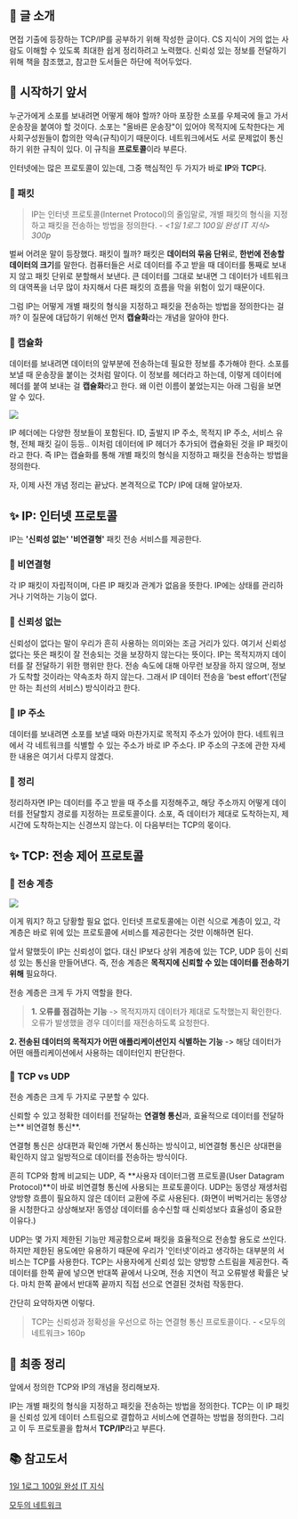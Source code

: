 ## 📝 글 소개

면접 기출에 등장하는 TCP/IP를 공부하기 위해 작성한 글이다. CS 지식이 거의 없는 사람도 이해할 수 있도록 최대한 쉽게 정리하려고 노력했다. 신뢰성 있는 정보를 전달하기 위해 책을 참조했고, 참고한 도서들은 하단에 적어두었다.

## 💬 시작하기 앞서

누군가에게 소포를 보내려면 어떻게 해야 할까? 아마 포장한 소포를 우체국에 들고 가서 운송장을 붙여야 할 것이다. 소포는 "올바른 운송장"이 있어야 목적지에 도착한다는 게 사회구성원들이 합의한 약속(규칙)이기 때문이다. 네트워크에서도 서로 문제없이 통신하기 위한 규칙이 있다. 이 규칙을 **프로토콜**이라 부른다. 

인터넷에는 많은 프로토콜이 있는데, 그중 핵심적인 두 가지가 바로 **IP**와 **TCP**다. 

### 📂 패킷

> IP는 인터넷 프로토콜(Internet Protocol)의 줄임말로, 개별 패킷의 형식을 지정하고 패킷을 전송하는 방법을 정의한다. _- <1일 1로그 100일 완성 IT 지식> 300p_

벌써 어려운 말이 등장했다. 패킷이 뭘까? 패킷은 **데이터의 묶음 단위**로, **한번에 전송할 데이터의 크기**를 말한다. 컴퓨터들은 서로 데이터를 주고 받을 때 데이터를 통째로 보내지 않고 패킷 단위로 분할해서 보낸다. 큰 데이터를 그대로 보내면 그 데이터가 네트워크의 대역폭을 너무 많이 차지해서 다른 패킷의 흐름을 막을 위험이 있기 때문이다.

그럼 IP는 어떻게 개별 패킷의 형식을 지정하고 패킷을 전송하는 방법을 정의한다는 걸까? 이 질문에 대답하기 위해선 먼저 **캡슐화**라는 개념을 알아야 한다.

### 📂 캡슐화

데이터를 보내려면 데이터의 앞부분에 전송하는데 필요한 정보를 추가해야 한다. 소포를 보낼 때 운송장을 붙이는 것처럼 말이다. 이 정보를 헤더라고 하는데, 이렇게 데이터에 헤더를 붙여 보내는 걸 **캡슐화**라고 한다. 왜 이런 이름이 붙었는지는 아래 그림을 보면 알 수 있다. 

![](https://images.velog.io/images/perfumellim/post/c35fc859-c18a-49e0-b5c0-d0e8c208cf84/capsule-002%20(1).jpg)

IP 헤더에는 다양한 정보들이 포함된다. ID, 출발지 IP 주소, 목적지 IP 주소, 서비스 유형, 전체 패킷 길이 등등.. 이처럼 데이터에 IP 헤더가 추가되어 캡슐화된 것을 IP 패킷이라고 한다. 즉 IP는 캡슐화를 통해 개별 패킷의 형식을 지정하고 패킷을 전송하는 방법을 정의한다.


자, 이제 사전 개념 정리는 끝났다. 본격적으로 TCP/ IP에 대해 알아보자.

## ✨ IP: 인터넷 프로토콜

IP는 **'신뢰성 없는' '비연결형'** 패킷 전송 서비스를 제공한다. 

### 🔹 비연결형

각 IP 패킷이 자립적이며, 다른 IP  패킷과 관계가 없음을 뜻한다. IP에는 상태를 관리하거나 기억하는 기능이 없다. 

### 🔹 신뢰성 없는

신뢰성이 없다는 말이 우리가 흔히 사용하는 의미와는 조금 거리가 있다. 여기서 신뢰성 없다는 뜻은 패킷이 잘 전송되는 것을 보장하지 않는다는 뜻이다. IP는 목적지까지 데이터를 잘 전달하기 위한 행위만 한다. 전송 속도에 대해 아무런 보장을 하지 않으며, 정보가 도착할 것이라는 약속조차 하지 않는다. 그래서 IP 데이터 전송을 'best effort'(전달만 하는 최선의 서비스) 방식이라고 한다. 

### 🔹 IP 주소

데이터를 보내려면 소포를 보낼 때와 마찬가지로 목적지 주소가 있어야 한다. 네트워크에서 각 네트워크를 식별할 수 있는 주소가 바로 IP 주소다. IP 주소의 구조에 관한 자세한 내용은 여기서 다루지 않겠다. 

### 🔸 정리

정리하자면 IP는 데이터를 주고 받을 때 주소를 지정해주고, 해당 주소까지 어떻게 데이터를 전달할지 경로를 지정하는 프로토콜이다. 소포, 즉 데이터가 제대로 도착하는지, 제시간에 도착하는지는 신경쓰지 않는다. 이 다음부터는 TCP의 몫이다.

## ✨ TCP: 전송 제어 프로토콜


### 🔹 전송 계층

![](https://images.velog.io/images/perfumellim/post/70ac380c-bfd2-49a7-b94b-1d6dd061e9a1/protocol-003.jpg)

이게 뭐지? 하고 당황할 필요 없다. 인터넷 프로토콜에는 이런 식으로 계층이 있고, 각 계층은 바로 위에 있는 프로토콜에 서비스를 제공한다는 것만 이해하면 된다. 

앞서 말했듯이 IP는 신뢰성이 없다. 대신 IP보다 상위 계층에 있는 TCP, UDP 등이 신뢰성 있는 통신을 만들어낸다. 즉, 전송 계층은 **목적지에 신뢰할 수 있는 데이터를 전송하기 위해** 필요하다.

전송 계층은 크게 두 가지 역할을 한다.

> **1. 오류를 점검하는 기능**
-> 목적지까지 데이터가 제대로 도착했는지 확인한다. 오류가 발생했을 경우 데이터를 재전송하도록 요청한다.
>
**2. 전송된 데이터의 목적지가 어떤 애플리케이션인지 식별하는 기능**
-> 해당 데이터가 어떤 애플리케이션에서 사용하는 데이터인지 판단한다.


### 🔹 TCP vs UDP

전송 계층은 크게 두 가지로 구분할 수 있다. 

신뢰할 수 있고 정확한 데이터를 전달하는 **연결형 통신**과,
효율적으로 데이터를 전달하는** 비연결형 통신**. 

연결형 통신은 상대편과 확인해 가면서 통신하는 방식이고, 비연결형 통신은 상대편을 확인하지 않고 일방적으로 데이터를 전송하는 방식이다. 

흔히 TCP와 함께 비교되는 UDP, 즉 **사용자 데이터그램 프로토콜(User Datagram Protocol)**이 바로 비연결형 통신에 사용되는 프로토콜이다. UDP는 동영상 재생처럼 양방향 흐름이 필요하지 않은 데이터 교환에 주로 사용된다. (화면이 버벅거리는 동영상을 시청한다고 상상해보자! 동영상 데이터를 송수신할 때 신뢰성보다 효율성이 중요한 이유다.)

UDP는 몇 가지 제한된 기능만 제공함으로써 패킷을 효율적으로 전송할 용도로 쓰인다. 하지만 제한된 용도에만 유용하기 때문에 우리가 '인터넷'이라고 생각하는 대부분의 서비스는 TCP를 사용한다. TCP는 사용자에게 신뢰성 있는 양방향 스트림을 제공한다. 즉 데이터를 한쪽 끝에 넣으면 반대쪽 끝에서 나오며, 전송 지연이 적고 오류발생 확률은 낮다. 마치 한쪽 끝에서 반대쪽 끝까지 직접 선으로 연결된 것처럼 작동한다.

간단히 요약하자면 이렇다.

> TCP는 신뢰성과 정확성을 우선으로 하는 연결형 통신 프로토콜이다. - <모두의 네트워크> 160p


## 📣 최종 정리

앞에서 정의한 TCP와 IP의 개념을 정리해보자.

IP는 개별 패킷의 형식을 지정하고 패킷을 전송하는 방법을 정의한다. TCP는 이 IP 패킷을 신뢰성 있게 데이터 스트림으로 결합하고 서비스에 연결하는 방법을 정의한다. 그리고 이 두 프로토콜을 합쳐서 **TCP/IP**라고 부른다.

## 📚 참고도서

[1일 1로그 100일 완성 IT 지식](http://www.yes24.com/Product/Goods/105803863)

[모두의 네트워크](http://www.yes24.com/Product/Goods/61794014)
